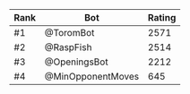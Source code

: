 Rank|Bot|Rating
---|---|---
#1|@ToromBot|2571
#2|@RaspFish|2514
#3|@OpeningsBot|2212
#4|@MinOpponentMoves|645
